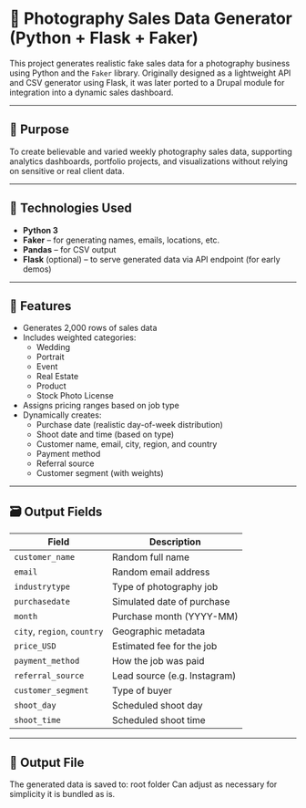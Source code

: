 # 📸 Photography Sales Data Generator (Python + Flask + Faker)

This project generates realistic fake sales data for a photography business using Python and the `Faker` library. Originally designed as a lightweight API and CSV generator using Flask, it was later ported to a Drupal module for integration into a dynamic sales dashboard.

---

## 🎯 Purpose

To create believable and varied weekly photography sales data, supporting analytics dashboards, portfolio projects, and visualizations without relying on sensitive or real client data.

---

## 🔧 Technologies Used

- **Python 3**
- **Faker** – for generating names, emails, locations, etc.
- **Pandas** – for CSV output
- **Flask** (optional) – to serve generated data via API endpoint (for early demos)

---

## 🧪 Features

- Generates 2,000 rows of sales data
- Includes weighted categories:
  - Wedding
  - Portrait
  - Event
  - Real Estate
  - Product
  - Stock Photo License
- Assigns pricing ranges based on job type
- Dynamically creates:
  - Purchase date (realistic day-of-week distribution)
  - Shoot date and time (based on type)
  - Customer name, email, city, region, and country
  - Payment method
  - Referral source
  - Customer segment (with weights)

---

## 🗃️ Output Fields

| Field             | Description                        |
|------------------|------------------------------------|
| `customer_name`   | Random full name                   |
| `email`           | Random email address               |
| `industrytype`    | Type of photography job            |
| `purchasedate`    | Simulated date of purchase         |
| `month`           | Purchase month (YYYY-MM)           |
| `city`, `region`, `country` | Geographic metadata      |
| `price_USD`       | Estimated fee for the job          |
| `payment_method`  | How the job was paid               |
| `referral_source` | Lead source (e.g. Instagram)       |
| `customer_segment`| Type of buyer                      |
| `shoot_day`       | Scheduled shoot day                |
| `shoot_time`      | Scheduled shoot time               |

---

## 📄 Output File

The generated data is saved to:
root folder
Can adjust as necessary for simplicity it is bundled as is. 
